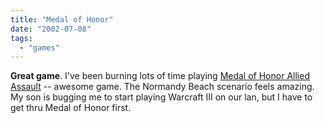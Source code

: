```yaml
---
title: "Medal of Honor"
date: "2002-07-08"
tags: 
  - "games"
---
```


**Great game**. I've been burning lots of time playing [Medal of Honor Allied Assault](http://mohaa.ea.com/) \-- awesome game. The Normandy Beach scenario feels amazing. My son is bugging me to start playing Warcraft III on our lan, but I have to get thru Medal of Honor first.

